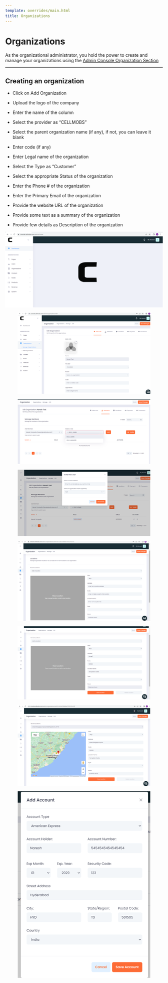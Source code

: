 ```yaml
---
template: overrides/main.html
title: Organizations
---
```


# Organizations

As the organizational administrator, you hold the power to create and manage your organizations using the [Admin Console Organization Section](https://console.cellmobs.com/admin/organizations/list)
___
## Creating an organization
- Click on Add Organization 
- Upload the logo of the company 
- Enter the name of the column 
- Select the provider as “CELLMOBS”  
- Select the parent organization name (if any), if not, you can leave it blank 
- Enter code (if any) 
- Enter Legal name of the organization 
- Select the Type as “Customer” 
- Select the appropriate Status of the organization 
- Enter the Phone # of the organization 
- Enter the Primary Email of the organization 
- Provide the website URL of the organization 
- Provide some text as a summary of the organization 
- Provide few details as Description of the organization

    <figure markdown>
[![Admin Organizations 1]][Admin Organizations 1]
    </figure>
    <figure markdown>
[![Admin Organizations 2]][Admin Organizations 2]
    </figure>
    <figure markdown>
[![Admin Organizations 3]][Admin Organizations 3]
    </figure>
    <figure markdown>
[![Admin Organizations 4]][Admin Organizations 4]
    </figure>
    <figure markdown>
[![Admin Organizations 5]][Admin Organizations 5]
    </figure>
    <figure markdown>
[![Admin Organizations 6]][Admin Organizations 6]
    </figure>
    <figure markdown>
[![Admin Organizations 7]][Admin Organizations 7]
    </figure>
    <figure markdown>
[![Admin Organizations 8]][Admin Organizations 8]
    </figure>


[Admin Organizations 1]: ../assets/screenshots/admin/admin-organization-1.png
[Admin Organizations 2]: ../assets/screenshots/admin/admin-organization-2.png
[Admin Organizations 3]: ../assets/screenshots/admin/admin-organization-3.png
[Admin Organizations 4]: ../assets/screenshots/admin/admin-organization-4.png
[Admin Organizations 5]: ../assets/screenshots/admin/admin-organization-5.png
[Admin Organizations 6]: ../assets/screenshots/admin/admin-organization-6.png
[Admin Organizations 7]: ../assets/screenshots/admin/admin-organization-7.png
[Admin Organizations 8]: ../assets/screenshots/admin/admin-organization-8.png



